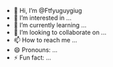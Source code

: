 - 👋 Hi, I’m @Ftfyuguygiug
- 👀 I’m interested in ...
- 🌱 I’m currently learning ...
- 💞️ I’m looking to collaborate on ...
- 📫 How to reach me ...
- 😄 Pronouns: ...
- ⚡ Fun fact: ...

<!---
Ftfyuguygiug/Ftfyuguygiug is a ✨ special ✨ repository because its `README.md` (this file) appears on your GitHub profile.
You can click the Preview link to take a look at your changes.
--->
